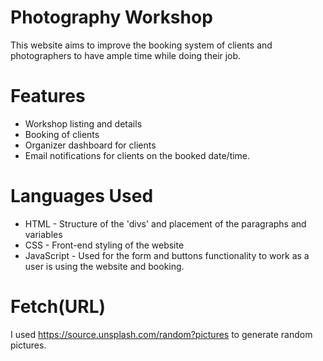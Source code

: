 # Photography Workshop
This website aims to improve the booking system of clients and photographers to have ample time while doing their job.

# Features
- Workshop listing and details
- Booking of clients
- Organizer dashboard for clients
- Email notifications for clients on the booked date/time.
 
 # Languages Used
 - HTML - Structure of the 'divs' and placement of the paragraphs and variables
 - CSS - Front-end styling of the website
 - JavaScript - Used for the form and buttons functionality to work as a user is using the website and booking.
 
 # Fetch(URL)
 I used https://source.unsplash.com/random?pictures to generate random pictures. 
